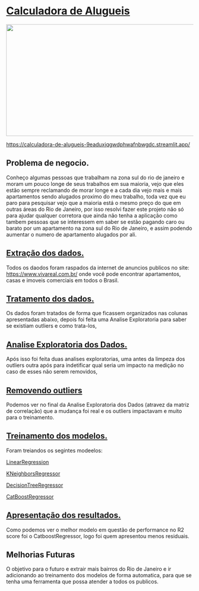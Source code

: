 # [Calculadora de Alugueis]( https://calculadora-de-alugueis-9eaduxjqgwdphwafnbwgdc.streamlit.app/ )

<div align="center">
<img src="https://user-images.githubusercontent.com/77752211/132268695-4a4991c0-e540-441b-9178-773051338288.jpg" height="300" width="1000px" />
</div>

https://calculadora-de-alugueis-9eaduxjqgwdphwafnbwgdc.streamlit.app/

## Problema de negocio.

Conheço algumas pessoas que trabalham na zona sul do rio de janeiro e moram um pouco longe de seus trabalhos em sua maioria, vejo que eles estão sempre reclamando de morar longe e a cada dia vejo mais e mais apartamentos sendo alugados proximo do meu trabalho, toda vez que eu paro para pesquisar vejo que a maioria está o mesmo preço do que em outras áreas do Rio de Janeiro, por isso resolvi fazer este projeto não só para ajudar qualquer corretora que ainda não tenha a aplicação como tambem pessoas que se interessem em saber se estão pagando caro ou barato por um apartamento na zona sul do Rio de Janeiro, e assim podendo aumentar o numero de apartamento alugados por ali.

## [Extração dos dados.](https://github.com/thiago-vale/Data-Science/blob/main/calculadora-de-alugueis/Coletando-dados.py)

Todos os daodos foram raspados da internet de anuncios publicos no site: https://www.vivareal.com.br/ onde você pode encontrar apartamentos, casas e imoveis comerciais em todos o Brasil.

## [Tratamento dos dados.](https://github.com/thiago-vale/Data-Science/blob/main/calculadora-de-alugueis/Tratando-os-dados.py)

Os dados foram tratados de forma que ficassem organizados nas colunas apresentadas abaixo, depois foi feita uma Analise Exploratoria para saber se existiam outliers e como trata-los,


## [Analise Exploratoria dos Dados.](https://github.com/thiago-vale/Data-Science/blob/main/calculadora-de-alugueis/AED.ipynb)

Após isso foi feita duas analises exploratorias, uma antes da limpeza dos outliers outra após para indetificar qual seria um impacto na medição no caso de esses não serem removidos,

## [Removendo outliers](https://github.com/thiago-vale/Data-Science/blob/main/calculadora-de-alugueis/Limpando-outliers.py)

Podemos ver no final da Analise Exploratoria dos Dados (atravez da matriz de correlação) que a mudança foi real e os outliers impactavam e muito para o treinamento.

## [Treinamento dos modelos.](https://github.com/thiago-vale/Data-Science/blob/main/calculadora-de-alugueis/Escolhendo%20os%20Modelo.ipynb)

Foram treiandos os segintes modeelos:

[LinearRegression](https://scikit-learn.org/stable/modules/generated/sklearn.linear_model.LinearRegression.html)

[KNeighborsRegressor](https://scikit-learn.org/stable/modules/generated/sklearn.neighbors.KNeighborsRegressor.html)

[DecisionTreeRegressor](https://scikit-learn.org/stable/modules/generated/sklearn.tree.DecisionTreeRegressor.html)

[CatBoostRegressor](https://catboost.ai/docs/concepts/python-reference_catboostregressor.html)

## [Apresentação dos resultados.](https://github.com/thiago-vale/Data-Science/blob/main/calculadora-de-alugueis/Escolhendo%20os%20Modelo.ipynb)

Como podemos ver o melhor modelo em questão de performance no R2 score foi o CatboostRegressor, logo foi quem apresentou menos residuais.

## Melhorias Futuras

O objetivo para o futuro e extrair mais bairros do Rio de Janeiro e ir adicionando ao treinamento dos modelos de forma automatica, para que se tenha uma ferramenta que possa atender a todos os publicos.

